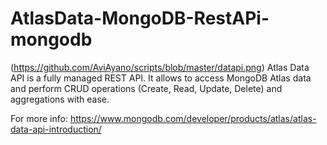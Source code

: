 # AtlasData-MongoDB-RestAPi-mongodb
(https://github.com/AviAyano/scripts/blob/master/datapi.png)
Atlas Data API is a fully managed REST API. It allows to access MongoDB Atlas data and perform CRUD operations (Create, Read, Update, Delete) and aggregations with ease.

For more info: https://www.mongodb.com/developer/products/atlas/atlas-data-api-introduction/
